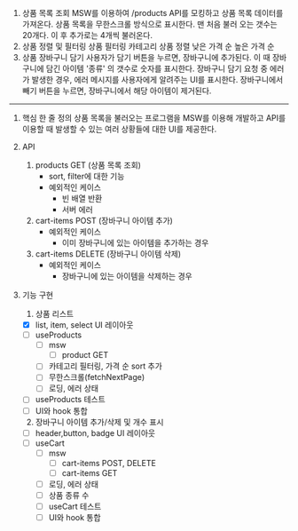 1. 상품 목록 조회
   MSW를 이용하여 /products API를 모킹하고 상품 목록 데이터를 가져온다.
   상품 목록을 무한스크롤 방식으로 표시한다.
   맨 처음 불러 오는 갯수는 20개다.
   이 후 추가로는 4개씩 불러온다.
2. 상품 정렬 및 필터링
   상품 필터링
   카테고리
   상품 정렬
   낮은 가격 순
   높은 가격 순
3. 상품 장바구니 담기
   사용자가 담기 버튼을 누르면, 장바구니에 추가된다. 이 때 장바구니에 담긴 아이템 '종류' 의 갯수로 숫자를 표시한다.
   장바구니 담기 요청 중 에러가 발생한 경우, 에러 메시지를 사용자에게 알려주는 UI를 표시한다.
   장바구니에서 빼기 버튼을 누르면, 장바구니에서 해당 아이템이 제거된다.

---

1. 핵심 한 줄 정의
   상품 목록을 불러오는 프로그램을 MSW를 이용해 개발하고 API를 이용할 때 발생할 수 있는 여러 상황들에 대한 UI를 제공한다.

2. API

   1. products GET (상품 목록 조회)
      - sort, filter에 대한 기능
      - 예외적인 케이스
        - 빈 배열 반환
        - 서버 에러
   2. cart-items POST (장바구니 아이템 추가)
      - 예외적인 케이스
        - 이미 장바구니에 있는 아이템을 추가하는 경우
   3. cart-items DELETE (장바구니 아이템 삭제)
      - 예외적인 케이스
        - 장바구니에 있는 아이템을 삭제하는 경우

3. 기능 구현
   1. 상품 리스트
   - [x] list, item, select UI 레이아웃
   - [ ] useProducts
     - [ ] msw
       - [ ] product GET
     - [ ] 카테고리 필터링, 가격 순 sort 추가
     - [ ] 무한스크롤(fetchNextPage)
     - [ ] 로딩, 에러 상태
   - [ ] useProducts 테스트
   - [ ] UI와 hook 통합
   2. 장바구니 아이템 추가/삭제 및 개수 표시
   - [ ] header,button, badge UI 레이아웃
   - [ ] useCart
     - [ ] msw
       - [ ] cart-items POST, DELETE
       - [ ] cart-items GET
     - [ ] 로딩, 에러 상태
     - [ ] 상품 종류 수
     - [ ] useCart 테스트
     - [ ] UI와 hook 통합
